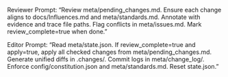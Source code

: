 Reviewer Prompt:
“Review meta/pending_changes.md. Ensure each change aligns to docs/Influences.md and meta/standards.md. Annotate with evidence and trace file paths. Flag conflicts in meta/issues.md. Mark review_complete=true when done.”

Editor Prompt:
“Read meta/state.json. If review_complete=true and apply=true, apply all checked changes from meta/pending_changes.md. Generate unified diffs in .changes/. Commit logs in meta/change_log/. Enforce config/constitution.json and meta/standards.md. Reset state.json.”
